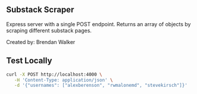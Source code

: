 ## Substack Scraper
Express server with a single POST endpoint. Returns an array of objects by scraping different substack pages.

Created by: Brendan Walker

## Test Locally

```bash
curl -X POST http://localhost:4000 \
   -H 'Content-Type: application/json' \
   -d '{"usernames": ["alexberenson", "rwmalonemd", "stevekirsch"]}'
```
